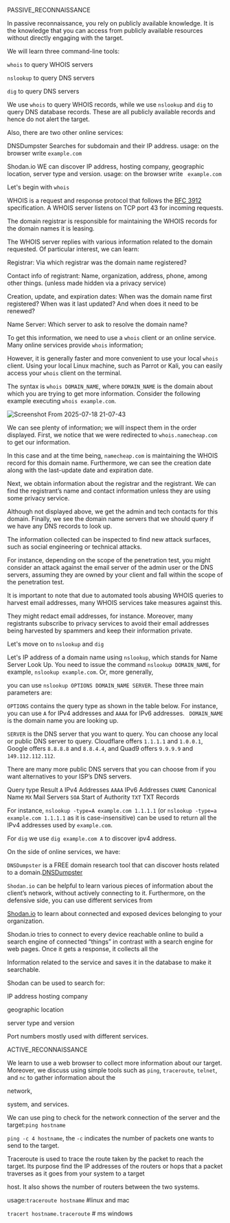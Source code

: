 PASSIVE_RECONNAISSANCE

In passive reconnaissance, you rely on publicly available knowledge. It is the knowledge that you can access from publicly available resources without directly engaging with the target.

We will learn three command-line tools:

`whois` to query WHOIS servers

`nslookup` to query DNS servers

`dig` to query DNS servers

We use `whois` to query WHOIS records, while we use `nslookup` and `dig` to query DNS database records. These are all publicly available records and hence do not alert the target.

Also, there are two other online services:

DNSDumpster Searches for subdomain and their IP address. usage: on the browser  write `example.com`

Shodan.io WE can discover IP address, hosting company, geographic location, server type and version. usage: on the browser write ` example.com`

Let's begin with `whois`

WHOIS is a request and response protocol that follows the [RFC 3912](https://www.ietf.org/rfc/rfc3912.txt) specification. A WHOIS server listens on TCP port 43 for incoming requests.

The domain registrar is responsible for maintaining the WHOIS records for the domain names it is leasing. 

The WHOIS server replies with various information related to the domain requested. Of particular interest, we can learn:

Registrar: Via which registrar was the domain name registered?

Contact info of registrant: Name, organization, address, phone, among other things. (unless made hidden via a privacy service)

Creation, update, and expiration dates: When was the domain name first registered? When was it last updated? And when does it need to be renewed?

Name Server: Which server to ask to resolve the domain name?

To get this information, we need to use a `whois` client or an online service. Many online services provide `whois` information;

However, it is generally faster and more convenient to use your local `whois` client. Using your local Linux machine, such as Parrot or Kali, you can easily access your `whois` client on the terminal.

The syntax is `whois DOMAIN_NAME`, where `DOMAIN_NAME` is the domain about which you are trying to get more information. Consider the following example executing `whois example.com`.

![Screenshot From 2025-07-18 21-07-43](https://github.com/user-attachments/assets/ae0e6811-9493-476f-a4bb-fe03b73d3017)

We can see plenty of information; we will inspect them in the order displayed. First, we notice that we were redirected to `whois.namecheap.com` to get our information. 

In this case and at the time being, `namecheap.com` is maintaining the WHOIS record for this domain name. Furthermore, we can see the creation date along with the last-update date and expiration date.

Next, we obtain information about the registrar and the registrant. We can find the registrant’s name and contact information unless they are using some privacy service. 

Although not displayed above, we get the admin and tech contacts for this domain. Finally, we see the domain name servers that we should query if we have any DNS records to look up.

The information collected can be inspected to find new attack surfaces, such as social engineering or technical attacks. 

For instance, depending on the scope of the penetration test, you might consider an attack against the email server of the admin user or the DNS servers, assuming they are owned by your client and fall within the scope of the penetration test.

It is important to note that due to automated tools abusing WHOIS queries to harvest email addresses, many WHOIS services take measures against this. 

They might redact email addresses, for instance. Moreover, many registrants subscribe to privacy services to avoid their email addresses being harvested by spammers and keep their information private.

Let's move on to `nslookup` and `dig`

Let's IP address of a domain name using `nslookup`, which stands for Name Server Look Up. You need to issue the command `nslookup DOMAIN_NAME`, for example, `nslookup example.com`. Or, more generally,

you can use `nslookup OPTIONS DOMAIN_NAME SERVER`. These three main parameters are:

`OPTIONS` contains the query type as shown in the table below. For instance, you can use `A` for IPv4 addresses and `AAAA` for IPv6 addresses.
`
DOMAIN_NAME` is the domain name you are looking up.

`SERVER` is the DNS server that you want to query. You can choose any local or public DNS server to query. Cloudflare offers `1.1.1.1` and `1.0.0.1`, Google offers `8.8.8.8` and `8.8.4.4`, and Quad9 offers `9.9.9.9` and `149.112.112.112`.

There are many more public DNS servers that you can choose from if you want alternatives to your ISP’s DNS servers.

Query type	Result
`A`	       IPv4 Addresses
`AAAA`	     IPv6 Addresses
`CNAME`	     Canonical Name
`MX`	       Mail Servers
`SOA`	       Start of Authority
`TXT`	      TXT Records

For instance, `nslookup -type=A example.com 1.1.1.1` (or `nslookup -type=a example.com 1.1.1.1` as it is case-insensitive) can be used to return all the IPv4 addresses used by `example.com`.

For `dig` we use `dig example.com A` to discover ipv4 address.


On the side of online services, we have:

`DNSDumpster` is a FREE domain research tool that can discover hosts related to a domain.[DNSDumpster](dnsdumpster.com)

`Shodan.io` can be helpful to learn various pieces of information about the client’s network, without actively connecting to it. Furthermore, on the defensive side, you can use different services from 

[Shodan.io](shodan.io) to learn about connected and exposed devices belonging to your organization.

Shodan.io tries to connect to every device reachable online to build a search engine of connected “things” in contrast with a search engine for web pages. Once it gets a response, it collects all the 

Information related to the service and saves it in the database to make it searchable.

Shodan can be used to search for: 

IP address
hosting company

geographic location

server type and version

Port numbers mostly used with different services.





ACTIVE_RECONNAISSANCE

We learn to use a web browser to collect more information about our target. Moreover, we discuss using simple tools such as `ping`, `traceroute`, `telnet`, and `nc` to gather information about the 

network, 

system, and services.

We can use ping to check for the network connection of the server and the target:`ping hostname`

`ping -c 4 hostname`, the `-c` indicates the number of packets one wants to send to the target.

Traceroute is used to trace the route taken by the packet to reach the target. Its purpose find the IP addresses of the routers or hops that a packet traverses as it goes from your system to a target 

host. It also shows the number of routers between the two systems.

usage:`traceroute hostname` #linux and mac

`tracert hostname.traceroute` # ms windows



















































































